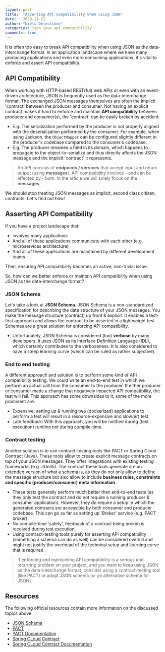 ```yaml
---
layout: post
title:  "Asserting API Compatibility when using JSON"
date:   2020-11-21
author: "Niels Delestinne"
categories: json java api compatibility
comments: true
---
```


It is often too easy to break API compatibility when using JSON as the data-interchange format. In an 
application landscape where we have many producing applications and even more consuming applications, 
it's vital to enforce and assert API compatibility. 

## API Compatibility

When working with HTTP-based REST(ful) web APIs or even with an event-driven architecture, JSON is frequently used as the 
data-interchange format. The exchanged JSON messages themselves are often the implicit 'contract' between the producer and consumer.
Not having an explicit contract makes it hard to enforce and maintain **API compatibility** between producer and consumer(s), 
the 'contract' can be easily broken by accident: 
- E.g. The serialization performed by the producer is not properly aligned with the deserialization performed by the consumer. 
For example, when using Jackson, the `ObjectMapper` can be configured slightly different in the producer's codebase compared to the consumer's codebase.
- E.g. The producer renames a field in its domain, which happens to propagate to the object-to-serialize and thus directly affects 
the JSON message and the implicit 'contract' it represents.

> An API consists of **endpoints / services** that accept input and return output (using **messages**).
> API compatibility involves - and can be affected by - both. In the article we will solely focus on the **messages**.

We should stop treating JSON messages as implicit, second class citizen, contracts. Let's find out how!

## Asserting API Compatibility

If you have a project landscape that:
- Involves many applications
- And all of these applications communicate with each other (e.g. microservices architecture)
- And all of these applications are maintained by different development teams

Then, ensuring API compatibility becomes an active, non-trivial issue. 

So, how can we better enforce or maintain API compatibility when using JSON as the data-interchange format?

### JSON Schema

Let's take a look at **JSON Schema**. JSON Schema is a non-standardized specification for describing the data structure of your JSON messages. You make the
message structure (contract) up front & explicit. It enables a test-first approach and allows the contract to be asserted in a lightweight test. Schemas are a great solution for enforcing API compatibility.
- Unfortunately, JSON Schema is considered (too) **verbose** by many developers. it uses JSON as its Interface Definition Language (IDL), which certainly contributes to the verboseness. 
It is also considered to have a steep learning curve (which can be ruled as rather subjective).

### End to end testing

A different approach and solution is to perform some kind of API compatibility testing. We could write an end-to-end test in which we perform
an actual call from the consumer to the producer. If either producer or consumer made a change that negatively impacted API compatibility,
the test will fail. This approach has some downsides to it, some of the more prominent are:
- Expensive: setting up & running two (dockerized) applications to perform a test will result in a resource-expensive and slow(er) test.
- Late feedback: With this approach, you will be notified during (test execution) runtime not during compile-time.

### Contract testing

Another solution is to use contract-testing tools like PACT or Spring Cloud Contract (Java). These tools allow to create 
explicit message contracts on top of your JSON messages. They offer integrations with existing testing frameworks (e.g. JUnit5).
The contract these tools generate are an extended version of what a schema is, as they do not only allow to define the message structure but also allow to include 
**business rules, constraints and specific (producer/consumer) meta information**.
- These tests generally perform much better than end-to-end tests (as they only test the contract and do not require a running producer & consumer application). 
However, they do require a setup in which the generated contracts are accessible by both consumer and producer codebase. This can go as far as setting up 'Broker' service (e.g. PACT broker).
- No compile-time 'safety', feedback of a contract being broken is received during test execution.
- Using contract-testing tools purely for asserting API compatibility (something a schema can do as well) can be considered overkill and might
not justify the overhead of the technical setup and learning curve that is required. 

> If enforcing and maintaining API compatibility is a serious and recurring problem on your project, and you want to keep using JSON as the data-interchange format, consider using a contract-testing tool (like PACT) or adopt JSON schema (or an alternative schema for JSON).

## Resources

The following official resources contain more information on the discussed topics above:
- [JSON Schema](https://json-schema.org/) 
- [PACT](https://pact.io/) 
- [PACT Documentation](https://docs.pact.io/) 
- [Spring CLoud Contract](https://spring.io/projects/spring-cloud-contract) 
- [Spring CLoud Contract Documentation](https://cloud.spring.io/spring-cloud-contract/reference/html/) 

